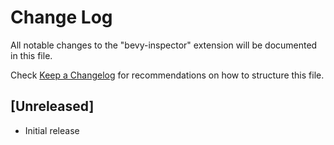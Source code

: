 # Change Log

All notable changes to the "bevy-inspector" extension will be documented in this file.

Check [Keep a Changelog](http://keepachangelog.com/) for recommendations on how to structure this file.

## [Unreleased]

- Initial release